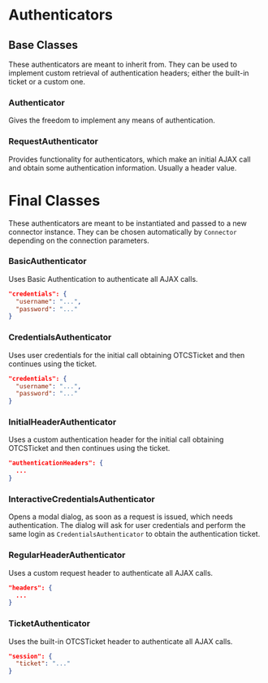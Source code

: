 # Authenticators

## Base Classes

These authenticators are meant to inherit from. They can be used to implement custom retrieval of authentication headers; either the built-in ticket or a custom one.

### Authenticator

Gives the freedom to implement any means of authentication.

### RequestAuthenticator

Provides functionality for authenticators, which make an initial AJAX call and obtain some authentication information. Usually a header value.

# Final Classes

These authenticators are meant to be instantiated and passed to a new connector instance. They can be chosen automatically by `Connector` depending on the connection parameters.

### BasicAuthenticator

Uses Basic Authentication to authenticate all AJAX calls.

```json
"credentials": {
  "username": "...",
  "password": "..."
}
```

### CredentialsAuthenticator

Uses user credentials for the initial call obtaining OTCSTicket and then continues using the ticket.

```json
"credentials": {
  "username": "...",
  "password": "..."
}
```

### InitialHeaderAuthenticator

Uses a custom authentication header for the initial call obtaining OTCSTicket and then continues using the ticket.

```json
"authenticationHeaders": {
  ...
}
```

### InteractiveCredentialsAuthenticator

Opens a modal dialog, as soon as a request is issued, which needs authentication. The dialog will ask for user credentials and perform the same login as `CredentialsAuthenticator` to obtain the authentication ticket.

### RegularHeaderAuthenticator

Uses a custom request header to authenticate all AJAX calls.

```json
"headers": {
  ...
}
```

### TicketAuthenticator

Uses the built-in OTCSTicket header to authenticate all AJAX calls.

```json
"session": {
  "ticket": "..."
}
```

